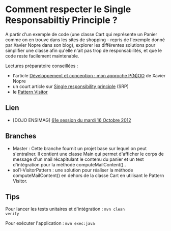 ﻿Comment respecter le Single Responsabiltiy Principle ?
======================================================

A partir d'un exemple de code (une classe Cart qui représente un Panier comme on en trouve dans les sites de shopping - repris de l'exemple donné par Xavier Nopre dans son blog), explorer les différentes solutions pour simplifier une classe afin qu'elle n'ait pas trop de responsabilités, et que le code reste facilement maintenable.

Lectures préparatoire conseillées : 
* l'article [Développement et conception : mon approche P(N)OO](http://xnopre.blogspot.fr/2012/10/developpement-et-conception-mon.html) de Xavier Nopre
* un court article sur [Single responsibility principle](http://en.wikipedia.org/wiki/Single_responsibility_principle) (SRP)
* le [Pattern Visitor](http://en.wikipedia.org/wiki/Visitor_pattern) 


Lien
----
* [DOJO ENSIMAG] [61e session du mardi 16 Octobre 2012](http://www.clubagilerhonealpes.org/activites/coding-dojo/932/dojo-ensimag-61e-session-le-1610-salle-h-103)

Branches 
--------
* Master : Cette branche fournit un projet base sur lequel on peut s'entraîner. Il contient une classe Main qui permet d'afficher le corps de message d'un mail récapitulant le contenu du panier et un test d'intégration pour la méthode computeMailContent()..  
* sol1-VisitorPattern : une solution pour réaliser la méthode computeMailContent() en dehors de la classe Cart en utilisant le Pattern Visitor.

Tips
----
Pour lancer les tests unitaires et d'intégration : <code>mvn clean verify</code>

Pour exécuter l'application : <code>mvn exec:java</code>
